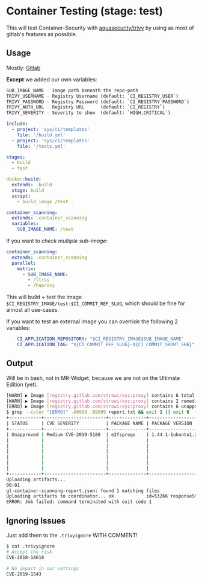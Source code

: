 # Container Testing (stage: test)

This will test Container-Security with [aquasecurity/trivy](https://github.com/aquasecurity/trivy/) by using as most of gitlab's features as possible.

## Usage

Mostly: [Gitlab](https://gitlab.com/gitlab-org/security-products/analyzers/klar)

**Except** we added our own variables:

```bash
SUB_IMAGE_NAME - image path beneath the repo-path
TRIVY_USERNAME - Registry Username (default: `CI_REGISTRY_USER`)
TRIVY_PASSWORD - Registry Password (default: `CI_REGISTRY_PASSWORD`)
TRIVY_AUTH_URL - Registry URL      (default: `CI_REGISTRY`)
TRIVY_SEVERITY - Severity to show  (default: `HIGH,CRITICAL`)
```

```yaml
include:
  - project: 'sys/ci/templates'
    file: '/build.yml'
  - project: 'sys/ci/templates'
    file: '/tests.yml'

stages:
  - build
  - test

docker:build:
  extends: .build
  stage: build
  script:
    - build_image /test .

container_scanning:
  extends: .container_scanning
  variables:
    SUB_IMAGE_NAME: /test
```

If you want to *check multiple sub-image*:

```yaml
container_scanning:
  extends: .container_scanning
  parallel:
    matrix:
      - SUB_IMAGE_NAME:
        - /ttrss
        - /haproxy
```

This will build + test the image `$CI_REGISTRY_IMAGE/test:$CI_COMMIT_REF_SLUG`,
which should be fine for almost all use-cases.

If you want to test an external image you can override the following 2 variables:

```yaml
    CI_APPLICATION_REPOSITORY: "$CI_REGISTRY_IMAGE$SUB_IMAGE_NAME"
    CI_APPLICATION_TAG: "${CI_COMMIT_REF_SLUG}-${CI_COMMIT_SHORT_SHA}"
```

## Output

Will be in bash, not in MR-Widget, because we are not on the Ultimate Edition (yet).

```bash
[WARN] ▶ Image [registry.gitlab.com/strowi/xyz:proxy] contains 6 total vulnerabilities
[WARN] ▶ Image [registry.gitlab.com/strowi/xyz:proxy] contains 2 remediations
[ERRO] ▶ Image [registry.gitlab.com/strowi/xyz:proxy] contains 6 unapproved vulnerabilities
$ grep --color "[ERRO]" -A9999 -B9999 report.txt && exit 1 || exit 0
+------------+-----------------------+--------------+-------------------+--------------------------------------------------------------+
| STATUS     | CVE SEVERITY          | PACKAGE NAME | PACKAGE VERSION   | CVE DESCRIPTION                                              |
+------------+-----------------------+--------------+-------------------+--------------------------------------------------------------+
| Unapproved | Medium CVE-2019-5188  | e2fsprogs    | 1.44.1-1ubuntu1.2 | A code execution vulnerability exists in the                 |
|            |                       |              |                   | directory rehashing functionality of E2fsprogs               |
|            |                       |              |                   | e2fsck 1.45.4. A specially crafted ext4 directory            |
|            |                       |              |                   | can cause an out-of-bounds write on the stack,               |
|            |                       |              |                   | resulting in code execution. An attacker can                 |
|            |                       |              |                   | corrupt a partition to trigger this vulnerability.           |
|            |                       |              |                   | http://people.ubuntu.com/~ubuntu-security/cve/CVE-2019-5188  |
+------------+-----------------------+--------------+-------------------+------...
Uploading artifacts...
00:01
gl-container-scanning-report.json: found 1 matching files 
Uploading artifacts to coordinator... ok            id=53266 responseStatus=201 Created token=PoJCByAe
ERROR: Job failed: command terminated with exit code 1
```

## Ignoring Issues

Just add them to the `.trivyignore` WITH COMMENT!

```bash
$ cat .trivyignore
# Accept the risk
CVE-2018-14618

# No impact in our settings
CVE-2019-1543

```
